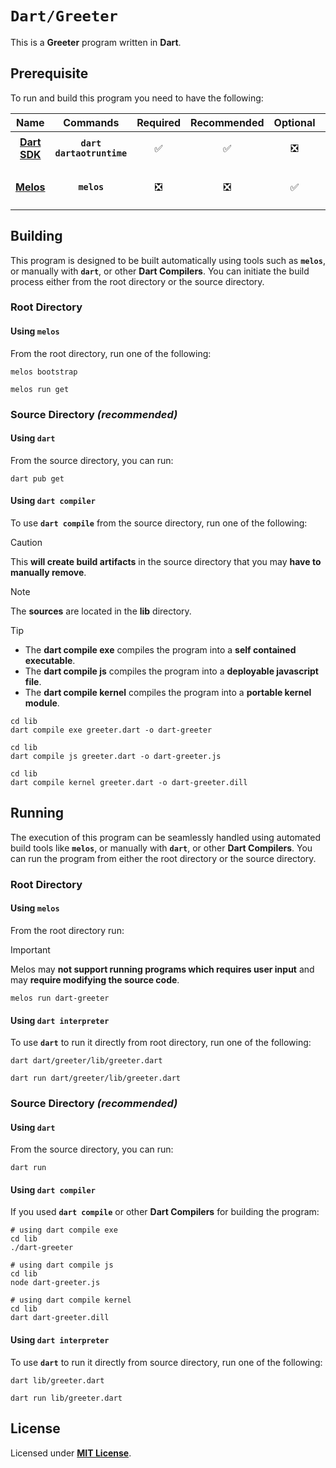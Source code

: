 # `Dart/Greeter`

This is a **Greeter** program written in **Dart**.

## Prerequisite

To run and build this program you need to have the following:

<div align="center">

| Name | Commands | Required | Recommended | Optional | Notes |
|:----:|:--------:|:--------:|:-----------:|:--------:|:-----:|
| [**Dart SDK**](https://dart.dev/get-dart#install) | **`dart`**<br>**`dartaotruntime`** | &#9989; | &#9989; | &#10062; | **`sudo apt install dart`** |
| [**Melos**](https://melos.invertase.dev/getting-started#installation) | **`melos`** | &#10062; | &#10062; | &#9989; | **`dart pub global activate melos`** |

</div>

## Building

This program is designed to be built automatically using tools such as
**`melos`**, or manually with **`dart`**, or other **Dart Compilers**. You can
initiate the build process either from the root directory or the source
directory.

### Root Directory

#### Using `melos`

From the root directory, run one of the following:

```
melos bootstrap
```
```
melos run get
```

### Source Directory _(recommended)_

#### Using `dart`

From the source directory, you can run:

```
dart pub get
```

#### Using `dart compiler`

To use **`dart compile`** from the source directory, run one of the following:

> [!CAUTION]
> This **will create build artifacts** in the source directory that you may
> **have to manually remove**.

> [!NOTE]
> The **sources** are located in the **lib** directory.

> [!TIP]
> * The **dart compile exe** compiles the program into a **self contained
>   executable**.
> * The **dart compile js** compiles the program into a **deployable javascript
>   file**.
> * The **dart compile kernel** compiles the program into a **portable kernel
>   module**.

```
cd lib
dart compile exe greeter.dart -o dart-greeter
```
```
cd lib
dart compile js greeter.dart -o dart-greeter.js
```
```
cd lib
dart compile kernel greeter.dart -o dart-greeter.dill
```

## Running

The execution of this program can be seamlessly handled using automated build
tools like **`melos`**, or manually with **`dart`**, or other **Dart
Compilers**. You can run the program from either the root directory or the
source directory.

### Root Directory

#### Using `melos`

From the root directory run:

> [!IMPORTANT]
> Melos may **not support running programs which requires user input** and may
> **require modifying the source code**.

```
melos run dart-greeter
```

#### Using `dart interpreter`

To use **`dart`** to run it directly from root directory, run one of the
following:

```
dart dart/greeter/lib/greeter.dart
```
```
dart run dart/greeter/lib/greeter.dart
```

### Source Directory _(recommended)_

#### Using `dart`

From the source directory, you can run:

```
dart run
```

#### Using `dart compiler`

If you used **`dart compile`** or other **Dart Compilers** for building the
program:

```
# using dart compile exe
cd lib
./dart-greeter
```
```
# using dart compile js
cd lib
node dart-greeter.js
```
```
# using dart compile kernel
cd lib
dart dart-greeter.dill
```

#### Using `dart interpreter`

To use **`dart`** to run it directly from source directory, run one of the
following:

```
dart lib/greeter.dart
```
```
dart run lib/greeter.dart
```

## License

Licensed under [**MIT License**](LICENSE).
